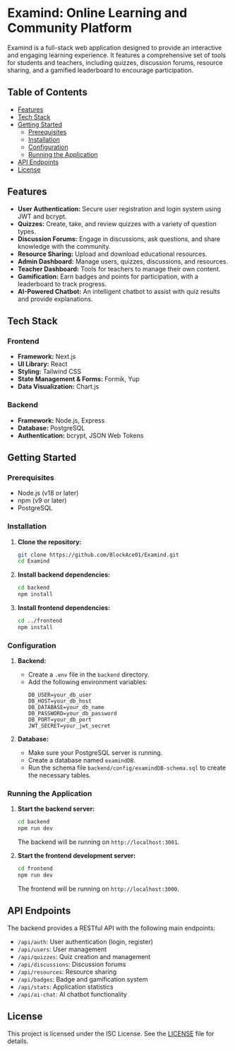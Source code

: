 # Examind: Online Learning and Community Platform

Examind is a full-stack web application designed to provide an interactive and engaging learning experience. It features a comprehensive set of tools for students and teachers, including quizzes, discussion forums, resource sharing, and a gamified leaderboard to encourage participation.

## Table of Contents

- [Features](#features)
- [Tech Stack](#tech-stack)
- [Getting Started](#getting-started)
  - [Prerequisites](#prerequisites)
  - [Installation](#installation)
  - [Configuration](#configuration)
  - [Running the Application](#running-the-application)
- [API Endpoints](#api-endpoints)
- [License](#license)

## Features

- **User Authentication:** Secure user registration and login system using JWT and bcrypt.
- **Quizzes:** Create, take, and review quizzes with a variety of question types.
- **Discussion Forums:** Engage in discussions, ask questions, and share knowledge with the community.
- **Resource Sharing:** Upload and download educational resources.
- **Admin Dashboard:** Manage users, quizzes, discussions, and resources.
- **Teacher Dashboard:** Tools for teachers to manage their own content.
- **Gamification:** Earn badges and points for participation, with a leaderboard to track progress.
- **AI-Powered Chatbot:** An intelligent chatbot to assist with quiz results and provide explanations.

## Tech Stack

### Frontend

- **Framework:** Next.js
- **UI Library:** React
- **Styling:** Tailwind CSS
- **State Management & Forms:** Formik, Yup
- **Data Visualization:** Chart.js

### Backend

- **Framework:** Node.js, Express
- **Database:** PostgreSQL
- **Authentication:** bcrypt, JSON Web Tokens

## Getting Started

### Prerequisites

- Node.js (v18 or later)
- npm (v9 or later)
- PostgreSQL

### Installation

1.  **Clone the repository:**
    ```bash
    git clone https://github.com/BlockAce01/Examind.git
    cd Examind
    ```

2.  **Install backend dependencies:**
    ```bash
    cd backend
    npm install
    ```

3.  **Install frontend dependencies:**
    ```bash
    cd ../frontend
    npm install
    ```

### Configuration

1.  **Backend:**
    - Create a `.env` file in the `backend` directory.
    - Add the following environment variables:
      ```
      DB_USER=your_db_user
      DB_HOST=your_db_host
      DB_DATABASE=your_db_name
      DB_PASSWORD=your_db_password
      DB_PORT=your_db_port
      JWT_SECRET=your_jwt_secret
      ```

2.  **Database:**
    - Make sure your PostgreSQL server is running.
    - Create a database named `examindDB`.
    - Run the schema file `backend/config/examindDB-schema.sql` to create the necessary tables.

### Running the Application

1.  **Start the backend server:**
    ```bash
    cd backend
    npm run dev
    ```
    The backend will be running on `http://localhost:3001`.

2.  **Start the frontend development server:**
    ```bash
    cd frontend
    npm run dev
    ```
    The frontend will be running on `http://localhost:3000`.

## API Endpoints

The backend provides a RESTful API with the following main endpoints:

- `/api/auth`: User authentication (login, register)
- `/api/users`: User management
- `/api/quizzes`: Quiz creation and management
- `/api/discussions`: Discussion forums
- `/api/resources`: Resource sharing
- `/api/badges`: Badge and gamification system
- `/api/stats`: Application statistics
- `/api/ai-chat`: AI chatbot functionality

## License

This project is licensed under the ISC License. See the [LICENSE](LICENSE) file for details.
